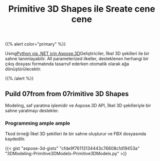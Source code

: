 ﻿---
title: Primitive 3D Shapes ile Sreate cene cene
type: docs
weight: 10
url: /tr/python-net/create-scene-with-primitive-3d-shapes/
description: Python via .NET için Aspose.3D sing sing, geliştiriciler İlkel 3D şekilleri ile bir sahne tanımlayabilir. All parameterized ilkeller, desteklenen herhangi bir çıkış dosyası formatında tasarruf ederken otomatik olarak ağa dönüştürülecektir.
---
{{% alert color="primary" %}}

Using[Python via .NET için Aspose.3D](https://products.aspose.com/3d/python-net/)Geliştiriciler, İlkel 3D şekilleri ile bir sahne tanımlayabilir. All parameterized ilkeller, desteklenen herhangi bir çıkış dosyası formatında tasarruf ederken otomatik olarak ağa dönüştürülecektir.

{{% /alert %}}
## **Puild 07from from 07rimitive 3D Shapes**
Modeling, saf yaratma işlemidir ve Aspose.3D API, İlkel 3D şekilleriyle bir sahne yaratmayı destekler.
### **Programming ample ample**
Tkod örneği İlkel 3D şekilleri ile bir sahne oluşturur ve FBX dosyasında kaydedilir.

{{< gist "aspose-3d-gists" "cfde9f76113134443c76608c1d19453a" "3DModeling-Primitive3DModels-Primitive3DModels.py" >}}
